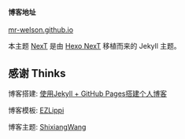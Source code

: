 
#### 博客地址

<a href="https://mr-welson.github.io/" target="_blank">mr-welson.github.io</a>

本主题 <a href="http://simpleyyt.github.io/jekyll-theme-next/" target="_blank">NexT</a> 是由  [Hexo NexT](https://github.com/iissnan/hexo-theme-next) 移植而来的 Jekyll 主题。

<!-- ## 简介 Introduce -->


## 感谢 Thinks

博客搭建: [使用Jekyll + GitHub Pages搭建个人博客](http://blog.csdn.net/qq_27888241/article/details/77104922)

博客模板: [EZLippi](https://github.com/EZLippi/EZLippi.github.io)

博客主题: <a target="_blank" href="https://github.com/ShixiangWang/ShixiangWang.github.io">ShixiangWang</a>



<!-- ## 打赏

打赏链接还是要有的，万一真的有人捐呢。

![微信扫码捐赠](http://p1.bpimg.com/567571/9a4a158daee8aa69.png)

![支付宝扫码捐赠](http://p1.bpimg.com/567571/9a4a158daee8aa69.png) -->
